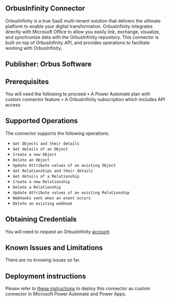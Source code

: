 
## OrbusInfinity Connector

OrbusInfinity is a true SaaS multi-tenant solution that delivers the ultimate platform to enable your digital transformation.
OrbusInfinity integrates directly with Microsoft Office to allow you easily link, exchange, visualize, and synchronize data with the OrbusInfinity repository.
This connector is built on top of OrbusInfinity API, and provides operations to facilitate working with OrbusInfinity.

## Publisher: Orbus Software

## Prerequisites

You will need the following to proceed
• A Power Automate plan with custom connector feature
• A OrbusInfinity subscription which includes API access

## Supported Operations

The connector supports the following operations:
* `Get Objects and their details`
* `Get details of an Object`
* `Create a new Object`
* `Delete an Object`
* `Update Attribute values of an existing Object`
* `Get Relationships and their details`
* `Get details of a Relationship`
* `Create a new Relationship`
* `Delete a Relationship`
* `Update Attribute values of an existing Relationship`
* `Webhooks sent when an event occurs`
* `Delete an existing webhook`

## Obtaining Credentials

You will need to request an OrbusInfinity [account](https://www.orbussoftware.com).

## Known Issues and Limitations

There are no knowing issues so far.

## Deployment instructions

Please refer to [these instructions](https://docs.microsoft.com/en-us/connectors/custom-connectors/paconn-cli) to deploy this connector as custom connector in Microsoft Power Automate and Power Apps.